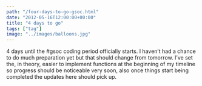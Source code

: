 ```yaml
---
path: "/four-days-to-go-gsoc.html"
date: "2012-05-16T12:00:00+00:00"
title: "4 days to go"
tags: ["tag"]
image: "../images/balloons.jpg"
---
```


4 days until the #gsoc coding period officially starts. I haven’t had a chance to do much preparation yet but that should change from tomorrow. I’ve set the, in theory, easier to implement functions at the beginning of my timeline so progress should be noticeable very soon, also once things start being completed the updates here should pick up.